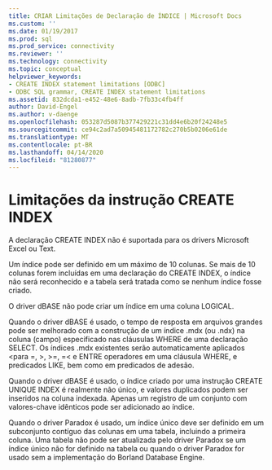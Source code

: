 ```yaml
---
title: CRIAR Limitações de Declaração de ÍNDICE | Microsoft Docs
ms.custom: ''
ms.date: 01/19/2017
ms.prod: sql
ms.prod_service: connectivity
ms.reviewer: ''
ms.technology: connectivity
ms.topic: conceptual
helpviewer_keywords:
- CREATE INDEX statement limitations [ODBC]
- ODBC SQL grammar, CREATE INDEX statement limitations
ms.assetid: 832dcda1-e452-48e6-8adb-7fb33c4fb4ff
author: David-Engel
ms.author: v-daenge
ms.openlocfilehash: 053287d5087b377429221c31dd4e6b20f24248e5
ms.sourcegitcommit: ce94c2ad7a50945481172782c270b5b0206e61de
ms.translationtype: MT
ms.contentlocale: pt-BR
ms.lasthandoff: 04/14/2020
ms.locfileid: "81280877"
---
```

# <a name="create-index-statement-limitations"></a>Limitações da instrução CREATE INDEX
A declaração CREATE INDEX não é suportada para os drivers Microsoft Excel ou Text.  
  
 Um índice pode ser definido em um máximo de 10 colunas. Se mais de 10 colunas forem incluídas em uma declaração do CREATE INDEX, o índice não será reconhecido e a tabela será tratada como se nenhum índice fosse criado.  
  
 O driver dBASE não pode criar um índice em uma coluna LOGICAL.  
  
 Quando o driver dBASE é usado, o tempo de resposta em arquivos grandes pode ser melhorado com a construção de um índice .mdx (ou .ndx) na coluna (campo) especificado nas cláusulas WHERE de uma declaração SELECT. Os índices .mdx existentes serão automaticamente aplicados \<para =, >, >=, =< e ENTRE operadores em uma cláusula WHERE, e predicados LIKE, bem como em predicados de adesão.  
  
 Quando o driver dBASE é usado, o índice criado por uma instrução CREATE UNIQUE INDEX é realmente não único, e valores duplicados podem ser inseridos na coluna indexada. Apenas um registro de um conjunto com valores-chave idênticos pode ser adicionado ao índice.  
  
 Quando o driver Paradox é usado, um índice único deve ser definido em um subconjunto contíguo das colunas em uma tabela, incluindo a primeira coluna. Uma tabela não pode ser atualizada pelo driver Paradox se um índice único não for definido na tabela ou quando o driver Paradox for usado sem a implementação do Borland Database Engine.

